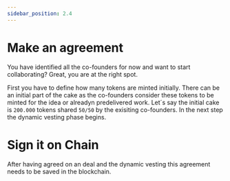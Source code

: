 ```yaml
---
sidebar_position: 2.4
---
```


# Make an agreement

You have identified all the co-founders for now and want to start collaborating? Great, you are at the right spot.

First you have to define how many tokens are minted initially. There can be an initial part of the cake as the co-founders consider these tokens to be minted for the idea or alreadyn predelivered work. Let´s say the initial cake is `200.000` tokens shared `50/50` by the exisiting co-founders. In the next step the dynamic vesting phase begins.

# Sign it on Chain

After having agreed on an deal and the dynamic vesting this agreement needs to be saved in the blockchain.
